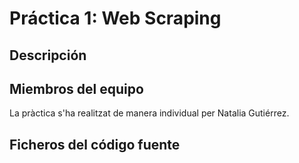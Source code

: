 # Práctica 1: Web Scraping

## Descripción



## Miembros del equipo

La pràctica s'ha realitzat de manera individual per Natalia Gutiérrez.

## Ficheros del código fuente
